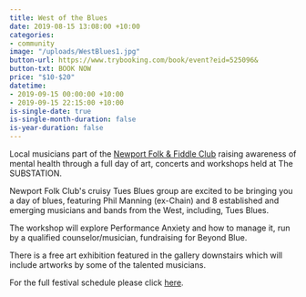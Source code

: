```yaml
---
title: West of the Blues
date: 2019-08-15 13:08:00 +10:00
categories:
- community
image: "/uploads/WestBlues1.jpg"
button-url: https://www.trybooking.com/book/event?eid=525096&
button-txt: BOOK NOW
price: "$10-$20"
datetime:
- 2019-09-15 00:00:00 +10:00
- 2019-09-15 22:15:00 +10:00
is-single-date: true
is-single-month-duration: false
is-year-duration: false
---
```


Local musicians part of the [Newport Folk & Fiddle Club](http://nffc.org.au/blues.html) raising awareness of mental health through a full day of art, concerts and workshops held at The SUBSTATION.

Newport Folk Club's cruisy Tues Blues group are excited to be bringing you a day of blues, featuring Phil Manning (ex-Chain) and 8 established and emerging musicians and bands from the West, including, Tues Blues. 

The workshop will explore Performance Anxiety and how to manage it, run by a qualified counselor/musician, fundraising for Beyond Blue.

There is a free art exhibition featured in the gallery downstairs which will include artworks by some of the talented musicians.

For the full festival schedule please click [here](http://nffc.org.au/blues.html).